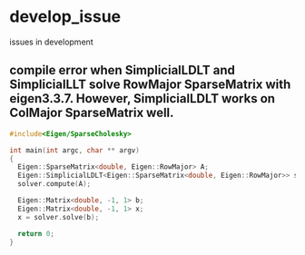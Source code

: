 # develop_issue
issues in development

## compile error when SimplicialLDLT and SimplicialLLT solve RowMajor SparseMatrix with eigen3.3.7. However, SimplicialLDLT works on ColMajor SparseMatrix well.
```cpp
#include<Eigen/SparseCholesky>

int main(int argc, char ** argv)
{
  Eigen::SparseMatrix<double, Eigen::RowMajor> A;
  Eigen::SimplicialLDLT<Eigen::SparseMatrix<double, Eigen::RowMajor>> solver;
  solver.compute(A);

  Eigen::Matrix<double, -1, 1> b;
  Eigen::Matrix<double, -1, 1> x;
  x = solver.solve(b);

  return 0;
}
```
